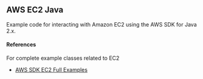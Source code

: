 ## AWS EC2 Java

Example code for interacting with Amazon EC2 using the AWS SDK for Java 2.x.

#### References

For complete example classes related to EC2

- [AWS SDK EC2 Full Examples](https://github.com/awsdocs/aws-doc-sdk-examples/tree/f807d60010caf3d14fe4cd0801b842fb8e9511ca/javav2/example_code/ec2)
